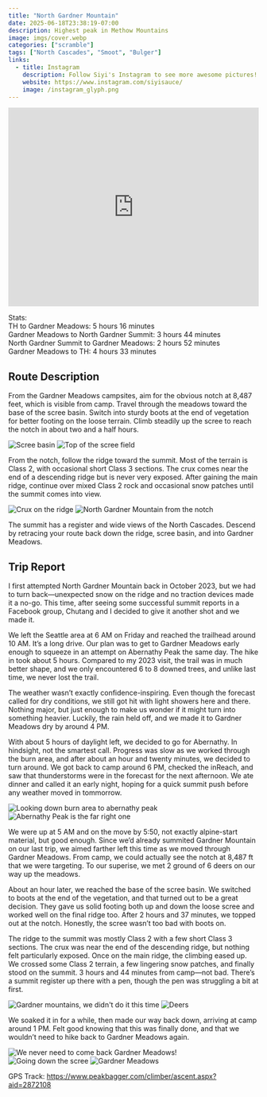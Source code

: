 ```yaml
---
title: "North Gardner Mountain"
date: 2025-06-18T23:38:19-07:00
description: Highest peak in Methow Mountains
image: imgs/cover.webp
categories: ["scramble"]
tags: ["North Cascades", "Smoot", "Bulger"]
links:
  - title: Instagram
    description: Follow Siyi's Instagram to see more awesome pictures!
    website: https://www.instagram.com/siyisauce/
    image: /instagram_glyph.png
---
```

<iframe src="https://caltopo.com/m/5Q3KJRE" width="100%" height="400px" frameBorder="0"></iframe>

Stats:  
TH to Gardner Meadows: 5 hours 16 minutes  
Gardner Meadows to North Gardner Summit: 3 hours 44 minutes  
North Gardner Summit to Gardner Meadows: 2 hours 52 minutes  
Gardner Meadows to TH: 4 hours 33 minutes  

## Route Description
From the Gardner Meadows campsites, aim for the obvious notch at 8,487 feet, which is visible from camp. Travel through the meadows toward the base of the scree basin. Switch into sturdy boots at the end of vegetation for better footing on the loose terrain. Climb steadily up the scree to reach the notch in about two and a half hours.

![Scree basin](imgs/basin.webp) ![Top of the scree field](imgs/look_down_basin.webp)

From the notch, follow the ridge toward the summit. Most of the terrain is Class 2, with occasional short Class 3 sections. The crux comes near the end of a descending ridge but is never very exposed. After gaining the main ridge, continue over mixed Class 2 rock and occasional snow patches until the summit comes into view.

![Crux on the ridge](imgs/crux.webp) ![North Gardner Mountain from the notch](imgs/peak.webp)

The summit has a register and wide views of the North Cascades. Descend by retracing your route back down the ridge, scree basin, and into Gardner Meadows.

## Trip Report

I first attempted North Gardner Mountain back in October 2023, but we had to turn back—unexpected snow on the ridge and no traction devices made it a no-go. This time, after seeing some successful summit reports in a Facebook group, Chutang and I decided to give it another shot and we made it.

We left the Seattle area at 6 AM on Friday and reached the trailhead around 10 AM. It’s a long drive. Our plan was to get to Gardner Meadows early enough to squeeze in an attempt on Abernathy Peak the same day. The hike in took about 5 hours. Compared to my 2023 visit, the trail was in much better shape, and we only encountered 6 to 8 downed trees, and unlike last time, we never lost the trail.

The weather wasn’t exactly confidence-inspiring. Even though the forecast called for dry conditions, we still got hit with light showers here and there. Nothing major, but just enough to make us wonder if it might turn into something heavier. Luckily, the rain held off, and we made it to Gardner Meadows dry by around 4 PM.

With about 5 hours of daylight left, we decided to go for Abernathy. In hindsight, not the smartest call. Progress was slow as we worked through the burn area, and after about an hour and twenty minutes, we decided to turn around. We got back to camp around 6 PM, checked the inReach, and saw that thunderstorms were in the forecast for the next afternoon. We ate dinner and called it an early night, hoping for a quick summit push before any weather moved in tommorrow.

![Looking down burn area to abernathy peak](imgs/burn.webp) ![Abernathy Peak is the far right one](imgs/abernathy.webp)

We were up at 5 AM and on the move by 5:50, not exactly alpine-start material, but good enough. Since we’d already summited Gardner Mountain on our last trip, we aimed farther left this time as we moved through Gardner Meadows. From camp, we could actually see the notch at 8,487 ft that we were targeting. To our superise, we met 2 ground of 6 deers on our way up the meadows. 

About an hour later, we reached the base of the scree basin. We switched to boots at the end of the vegetation, and that turned out to be a great decision. They gave us solid footing both up and down the loose scree and worked well on the final ridge too. After 2 hours and 37 minutes, we topped out at the notch. Honestly, the scree wasn’t too bad with boots on.

The ridge to the summit was mostly Class 2 with a few short Class 3 sections. The crux was near the end of the descending ridge, but nothing felt particularly exposed. Once on the main ridge, the climbing eased up. We crossed some Class 2 terrain, a few lingering snow patches, and finally stood on the summit. 3 hours and 44 minutes from camp—not bad. There’s a summit register up there with a pen, though the pen was struggling a bit at first.

![Gardner mountains, we didn't do it this time](imgs/gardner.webp) ![Deers](imgs/deer.webp)

We soaked it in for a while, then made our way back down, arriving at camp around 1 PM. Felt good knowing that this was finally done, and that we wouldn’t need to hike back to Gardner Meadows again.

![We never need to come back Gardner Meadows!](imgs/never.webp) ![Going down the scree](imgs/down_scree.webp) ![Gardner Meadows](imgs/meadow.webp)

GPS Track: https://www.peakbagger.com/climber/ascent.aspx?aid=2872108
